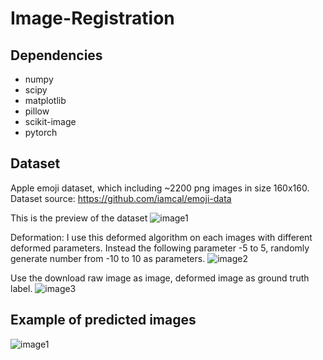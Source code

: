 # Image-Registration



## Dependencies

* numpy
* scipy
* matplotlib
* pillow
* scikit-image
* pytorch

## Dataset
Apple emoji dataset, which including ~2200 png images in size 160x160. Dataset source: https://github.com/iamcal/emoji-data

This is the preview of the dataset
![image1](https://github.com/limingwu8/Image-Registration/blob/master/images/dataset.png)

Deformation: I use this deformed algorithm on each images with different deformed parameters. Instead the following parameter -5 to 5, randomly generate number from -10 to 10 as parameters.
![image2](https://github.com/limingwu8/Image-Registration/blob/master/images/deformation_function.png)

Use the download raw image as image, deformed image as ground truth label.
![image3](https://github.com/limingwu8/Image-Registration/blob/master/images/deformed_img.png)


## Example of predicted images
![image1](https://github.com/limingwu8/UNet-pytorch/blob/master/images/prediction_results.png)
